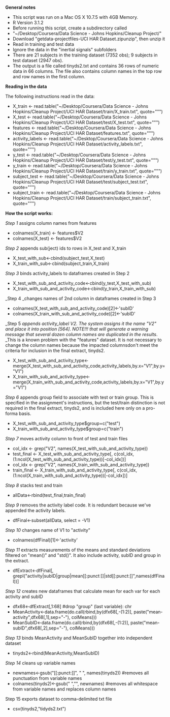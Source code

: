 **General notes**

- This script was run on a Mac OS X 10.7.5 with 4GB Memory. 
- R Version 3.1.2
- Before running this script, create a subdirectory called
- "~/Desktop/Coursera/Data Science - Johns Hopkins/Cleanup Project/"
- Download "getdata-projectfiles-UCI HAR Dataset.zipunzip", then unzip it
- Read in training and test data
- Ignore the data in the "inertial signals" subfolders
- There are 21 subjects in the training dataset (7352 obs); 9 subjects in test dataset (2947 obs).
- The output is a file called tinyds2.txt and contains 36 rows of numeric data in 66 columns. The file also contains column names in the top row and row names in the first column.

**Reading in the data**

The following instructions read in the data:

- X\_train <- read.table("~/Desktop/Coursera/Data Science - Johns Hopkins/Cleanup Project/UCI HAR Dataset/train/X\_train.txt", quote="\"")
- X\_test <- read.table("~/Desktop/Coursera/Data Science - Johns Hopkins/Cleanup Project/UCI HAR Dataset/test/X\_test.txt", quote="\"")
- features <- read.table("~/Desktop/Coursera/Data Science - Johns Hopkins/Cleanup Project/UCI HAR Dataset/features.txt", quote="\"")
- activity\_labels <- read.table("~/Desktop/Coursera/Data Science - Johns Hopkins/Cleanup Project/UCI HAR Dataset/activity\_labels.txt", quote="\"")
- y\_test <- read.table("~/Desktop/Coursera/Data Science - Johns Hopkins/Cleanup Project/UCI HAR Dataset/test/y\_test.txt", quote="\"")
- y\_train <- read.table("~/Desktop/Coursera/Data Science - Johns Hopkins/Cleanup Project/UCI HAR Dataset/train/y\_train.txt", quote="\"")
- subject\_test <- read.table("~/Desktop/Coursera/Data Science - Johns Hopkins/Cleanup Project/UCI HAR Dataset/test/subject\_test.txt", quote="\"")
- subject\_train <- read.table("~/Desktop/Coursera/Data Science - Johns Hopkins/Cleanup Project/UCI HAR Dataset/train/subject\_train.txt", quote="\"")



**How the script works:**

_Step 1_ assigns column names from features

- colnames(X\_train) <- features$V2
- colnames(X\_test) <- features$V2

_Step 2_ appends sub(ject) ids to rows in X\_test and X\_train

- X\_test\_with\_sub<-cbind(subject\_test,X\_test) 
- X\_train\_with\_sub<-cbind(subject\_train,X\_train) 

_Step 3_ binds activity\_labels to dataframes created in Step 2

- X\_test\_with\_sub\_and\_activity\_code<-cbind(y\_test,X\_test\_with\_sub)
- X\_train\_with\_sub\_and\_activity\_code<-cbind(y\_train,X\_train\_with\_sub)

_Step 4 _changes names of 2nd column in dataframes created in Step 3

- colnames(X\_test\_with\_sub\_and\_activity\_code)[2]<-'subID'
- colnames(X\_train\_with\_sub\_and\_activity\_code)[2]<-'subID'

_Step 5 _appends activity\_label V2. The system assigns it the name "V2" and place it into position [564]_. _NOTE!!! that will generate a warning message that several dozen column names are duplicated in the results_. _This is a known problem with the "features" dataset. It is not necessary to change the column names because the impacted columnsdon't meet the criteria for inclusion in the final extract, tinyds2.

- X\_test\_with\_sub\_and\_activity\_type<-merge(X\_test\_with\_sub\_and\_activity\_code,activity\_labels,by.x="V1",by.y="V1")
- X\_train\_with\_sub\_and\_activity\_type<-merge(X\_train\_with\_sub\_and\_activity\_code,activity\_labels,by.x="V1",by.y="V1")

_Step 6_ appends group field to associate with test or train group. This is specified in the assignment's instructions, but the test/train distinction is not required in the final extract, tinyds2, and is included here only on a pro-forma basis.

- X\_test\_with\_sub\_and\_activity\_type$group=c("test")
- X\_train\_with\_sub\_and\_activity\_type$group=c("train")

_Step 7_ moves activity column to front of test and train files

- col\_idx <- grep("V2", names(X\_test\_with\_sub\_and\_activity\_type)) 
- test\_final <- X\_test\_with\_sub\_and\_activity\_type[, c(col\_idx, (1:ncol(X\_test\_with\_sub\_and\_activity\_type))[-col\_idx])]
- col\_idx <- grep("V2", names(X\_train\_with\_sub\_and\_activity\_type)) 
- train\_final <- X\_train\_with\_sub\_and\_activity\_type[, c(col\_idx, (1:ncol(X\_train\_with\_sub\_and\_activity\_type))[-col\_idx])]

_Step 8_ stacks test and train

- allData<-rbind(test\_final,train\_final)

_Step 9_ removes the activity label code. It is redundant because we've appended the activity labels.

- dfFinal<-subset(allData, select = -V1)

_Step 10_ changes name of V1 to "activity"

- colnames(dfFinal)[1]<-'activity'

_Step 11_ extracts measurements of the means and standard deviations filtered on "mean()" and "std()". It also include activity, subID and group in the extract.

- dfExtract<-dfFinal[, grepl("activity|subID|group|mean[[:punct:]]|std[[:punct:]]",names(dfFinal))]

_Step 12_ creates new dataframes that calculate mean for each var for each activity and subID

- dfx68<-dfExtract[,1:68] #drop "group" (last variable): chr
- MeanActivity<-data.frame(do.call(rbind,by(dfx68[,-(1:2)], paste("mean-activity",dfx68[,1],sep="-"), colMeans))) 
- MeanSubID<-data.frame(do.call(rbind,by(dfx68[,-(1:2)], paste("mean-subID",dfx68[,2],sep="-"), colMeans))) 



_Step 13_ binds MeanActivity and MeanSubID together into independent dataset

- tinyds2<-rbind(MeanActivity,MeanSubID)

_Step 14_ cleans up variable names

- newnames<-gsub("[[:punct:]]", " ", names(tinyds2)) #removes all punctuation from variable names
- colnames(tinyds2)<-gsub(" ","", newnames) #removes all whitespace from variable names and replaces column names

Step 15 exports dataset to comma-delimited txt file

- csv(tinyds2,"tidyds2.txt")
